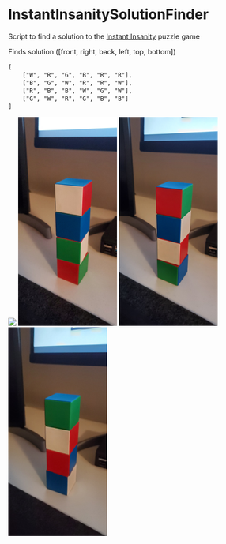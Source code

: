 # InstantInsanitySolutionFinder
Script to find a solution to the [Instant Insanity](https://ptwiddle.github.io/Graph-Theory-Notes/s_intro_instantinsanity.html) puzzle game

Finds solution ([front, right, back, left, top, bottom])

```
[
    ["W", "R", "G", "B", "R", "R"],
    ["B", "G", "W", "R", "R", "W"],
    ["R", "B", "B", "W", "G", "W"],
    ["G", "W", "R", "G", "B", "B"]
]
```

<img src='https://github.com/3r1k0n/InstantInsanitySolutionFinder/blob/master/photos/front.jpg' width='200'>
<img src='https://github.com/3r1k0n/InstantInsanitySolutionFinder/blob/master/photos/right.jpg' width='200'>
<img src='https://github.com/3r1k0n/InstantInsanitySolutionFinder/blob/master/photos/behind.jpg' width='200'>
<img src='https://github.com/3r1k0n/InstantInsanitySolutionFinder/blob/master/photos/left.jpg' width='200'>
